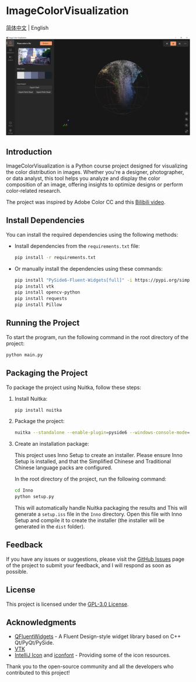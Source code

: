 # ImageColorVisualization

[简体中文](../README.md) | English

![Interface](https://raw.githubusercontent.com/MidnightCrowing/ImageColorVisualization/main/docs/source/Interface_EN.png)

## Introduction

ImageColorVisualization is a Python course project designed for visualizing the color distribution in images. Whether
you're a designer, photographer, or data analyst, this tool helps you analyze and display the color composition of an
image, offering insights to optimize designs or perform color-related research.

The project was inspired by Adobe Color CC and this [Bilibili video](https://www.bilibili.com/video/BV19T421671a).

## Install Dependencies

You can install the required dependencies using the following methods:

- Install dependencies from the `requirements.txt` file:

    ```bash
    pip install -r requirements.txt
    ```

- Or manually install the dependencies using these commands:

    ```bash
    pip install "PySide6-Fluent-Widgets[full]" -i https://pypi.org/simple/
    pip install vtk
    pip install opencv-python
    pip install requests
    pip install Pillow
    ```

## Running the Project

To start the program, run the following command in the root directory of the project:

```bash
python main.py
```

## Packaging the Project

To package the project using Nuitka, follow these steps:

1. Install Nuitka:

    ```bash
    pip install nuitka
    ```

2. Package the project:

    ```bash
    nuitka --standalone --enable-plugin=pyside6 --windows-console-mode=disable --output-dir=dist --windows-icon-from-ico=./resource/image/ImageColorVisualization.ico ./main.py
    ```

3. Create an installation package:

   This project uses Inno Setup to create an installer. Please ensure Inno Setup is installed, and that the Simplified
   Chinese and Traditional Chinese language packs are configured.

   In the root directory of the project, run the following command:

   ```bash
   cd Inno
   python setup.py
   ```

   This will automatically handle Nuitka packaging the results and This will generate a `setup.iss` file in the `Inno`
   directory. Open this file with Inno Setup and compile it to
   create the installer (the installer will be generated in the `dist` folder).

## Feedback

If you have any issues or suggestions, please visit
the [GitHub Issues](https://github.com/MidnightCrowing/ImageColorVisualization/issues) page of the project to submit
your feedback, and I will respond as soon as possible.

## License

This project is licensed under the [GPL-3.0 License](https://www.gnu.org/licenses/gpl-3.0.html).

## Acknowledgments

- [QFluentWidgets](https://qfluentwidgets.com/en/pages/about) - A Fluent Design-style widget library based on C++
  Qt/PyQt/PySide.
- [VTK](https://vtk.org/)
- [IntelliJ Icon](https://intellij-icons.jetbrains.design/) and [iconfont](https://www.iconfont.cn/) - Providing some of
  the icon resources.

Thank you to the open-source community and all the developers who contributed to this project!
